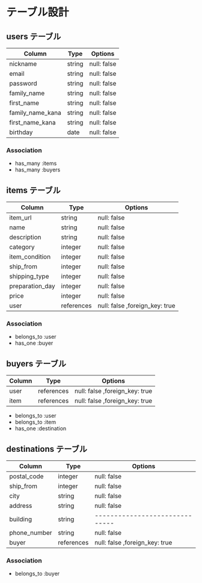 # テーブル設計

## users テーブル

| Column           | Type    | Options     |
| ---------------- | ------- | ----------- |
| nickname         | string  | null: false |
| email            | string  | null: false |
| password         | string  | null: false |
| family_name      | string  | null: false |
| first_name       | string  | null: false |
| family_name_kana | string  | null: false |
| first_name_kana  | string  | null: false |
| birthday         | date    | null: false |


### Association

- has_many :items
- has_many :buyers


## items テーブル

| Column          | Type       | Options                        |
| --------------- | ---------- | ------------------------------ |
| item_url        | string     | null: false                    |
| name            | string     | null: false                    |
| description     | string     | null: false                    |
| category        | integer    | null: false                    |
| item_condition  | integer    | null: false                    |
| ship_from       | integer    | null: false                    |
| shipping_type   | integer    | null: false                    |
| preparation_day | integer    | null: false                    |
| price           | integer    | null: false                    |
| user            | references | null: false ,foreign_key: true |
### Association

- belongs_to :user
- has_one :buyer

## buyers テーブル

| Column  | Type       | Options                        |
| ------- | ---------- | ------------------------------ |
| user    | references | null: false ,foreign_key: true |
| item    | references | null: false ,foreign_key: true |

- belongs_to :user
- belongs_to :item
- has_one :destination


## destinations テーブル

| Column           | Type       | Options                        |
| ---------------- | -------    | ------------------------------ |
| postal_code      | integer    | null: false                    |
| ship_from        | integer     | null: false                    |
| city             | string     | null: false                    |
| address          | string     | null: false                    |
| building         | string     | ------------------------------ |
| phone_number     | string     | null: false                    |
| buyer            | references | null: false ,foreign_key: true |
### Association


- belongs_to :buyer

